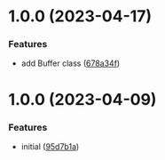 # 1.0.0 (2023-04-17)


### Features

* add Buffer class ([678a34f](https://github.com/TopGunBuild/topgun-buffer/commit/678a34f554fccb232228c1400c8f693859dc3f14))

# 1.0.0 (2023-04-09)


### Features

* initial ([95d7b1a](https://github.com/TopGunBuild/topgun-webcrypto/commit/95d7b1a1a1b4417b01fc0f1121675dbd885aa4fa))
